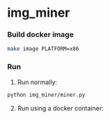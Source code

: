 # img_miner

### Build docker image

```bash
make image PLATFORM=x86
```

### Run

1. Run normally:

```bash
python img_miner/miner.py
```

2. Run using a docker container:

```bash

```
